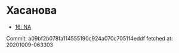 # Хасанова
- [16: NA](16.md)

Commit: a09bf2b078fa114555190c924a070c705114eddf
 fetched at: 20201009-063303
